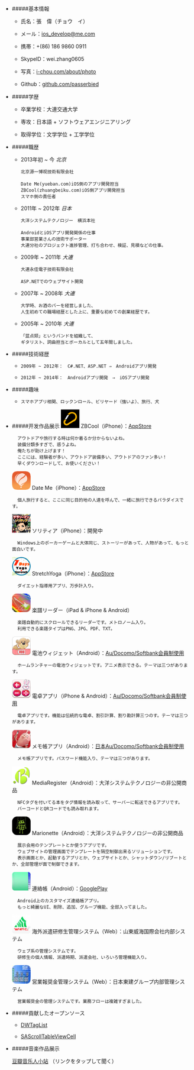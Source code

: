 
- #####基本情報
	
	* 氏名：張　偉（チョウ　イ）  
	
	* メール：<a href="mailto:ios_develop@me.com">ios_develop@me.com</a>
	
	* 携帯：+(86) 186 9860 0911
	
	* SkypeID：wei.zhang0605
	
	* 写真：[i-chou.com/about/photo](http://i-chou.com/about/photo)
	
	* Github：[github.com/passerbied](https://github.com/passerbied)
	
	

- #####学歴

	* 卒業学校：大連交通大学
	
    * 専攻：日本語 + ソフトウェアエンジニアリング
	
	* 取得学位：文学学位 + 工学学位
	
		
- #####職歴

	* 2013年初 ~ 今  *北京*
		  
		  北京源一博观技術有限会社
		  
		  Date Me(yueban.com)iOS側のアプリ開発担当
		  ZBCool(zhuangbeiku.com)iOS側アプリ開発担当
		  スマホ側の責任者


	* 2011年 ~ 2012年  *日本*
	
		  大洋システムテクノロジー　横浜本社
		  
		  AndroidとiOSアプリ開発関係の仕事
		  事業部営業さんの技術サポーター
		  大連分社のプロジェクト進捗管理、打ち合わせ、検証、見積などの仕事。
		  
		  
	* 2009年 ~ 2011年 *大連*
	
		  大連永佳電子技術有限会社
		  
	      ASP.NETでのウェブサイト開発	  
		  
		  
	* 2007年 ~ 2008年 *大連*
	    		  
	      大学時、お酒のバーを経営しました、
	      人生初めての職場経歴とした上に、重要な初めての創業経歴です。
		  
		  
	* 2005年 ~ 2010年 *大連*
		  
		  「蓝点颏」というバンドを組織して、
		  ギタリスト、詞曲担当とボーカルとして五年間しました。
		  
- #####技術経歴
			
	*	  2009年 ~ 2012年：　C#.NET、ASP.NET ⇒　Androidアプリ開発
	
	*	  2012年 ~ 2014年：　Androidアプリ開発　⇒　iOSアプリ開発
	
		  
- #####趣味

	*	  スマホアプリ相関、ロックンロール、ビリヤード（強いよ）、旅行、犬

- #####开发作品展示
	<img width="50" height="50" src='zbcool_logo.png'> ZBCool（iPhone）：[AppStore](https://itunes.apple.com/cn/app/zhuang-bei-ku/id901263506?ls=1&mt=8) 
	
		アウトドアや旅行する時は何か着るか分からないよね。 
		装備分類多すぎで、惑うよね。 
		俺たちが助け上げます！ 
		ここには、経験者が多い、アウトドア装備多い、アウトドアのファン多い！ 
		早くダウンロードして、お使いください！
	
	 <img width="50" height="50" src='logo512.png'> Date Me（iPhone）：[AppStore](https://itunes.apple.com/cn/app/yue-ban-zhen-zheng-neng-zhao/id639508528?mt=8)
	 	
	 	個人旅行すると、ここに同じ目的地の人達を呼んで、一緒に旅行できるパラダイスです。
	 
	 <img width="50" height="50" src='ssg_logo.png'> ソリティア（iPhone）：開発中
	 
	 	Windows上のポーカーゲームと大体同じ、ストーリーがあって、人物があって、もっと面白いです。
	 
	 <img width="50" height="50" src='yoga_logo.png'> StretchYoga（iPhone）：[AppStore](https://itunes.apple.com/app/id893951629)
	 
	 	ダイエット指導用アプリ、万歩計入り。
	
	 <img width="50" height="50" src='1386873184.jpg'> 楽譜リーダー（iPad & iPhone & Android）
	 
	 	楽譜自動的にスクロールできるリーダーです。メトロノーム入り。
	 	利用できる楽譜タイプはPNG、JPG、PDF、TXT。
	
	 <img width="50" height="50" src='ic_launcher.png'> 電池ウィジェット（Android）：[Au/Docomo/Softbank会員制使用](http://love-suzyszoo.jp/PDL000/?product_id=3)
	 
	 	ホームランチャーの電池ウィジェットです。アニメ表示できる。テーマは三つがあります。
	
	 <img width="50" height="50" src='calculator_icon.png'> 電卓アプリ（iPhone & Android）：[Au/Docomo/Softbank会員制使用](http://love-suzyszoo.jp/PDL000/?product_id=6)
	 
	 	電卓アプリです。機能は伝統的な電卓、割引計算、割り勘計算三つのす。テーマは三つがあります。
	
	 <img width="50" height="50" src='ic_launcher_memo.png'> メモ帳アプリ（Android）：[日本Au/Docomo/Softbank会員制使用](http://usavich-sptime.jp/PDL000/?product_id=6)
	 
	 	メモ帳アプリです。パスワード機能入り、テーマは三つがあります。
	
	 <img width="50" height="50" src='mediaresister.png'> MediaRegister（Android）：大洋システムテクノロジーの非公開商品
	 

		NFCタグを付いてる本をタグ情報を読み取って、サーバーに転送できるアプリです。
		バーコードとQRコードでも読み取れます。
	
	 <img width="50" height="50" src='ic_launcher_marionette.png'> Marionette（Android）：大洋システムテクノロジーの非公開商品
	 
	 	展示会用のテンプレートとか使うアプリです。
	 	ウェブサイトの管理画面でテンプレートを隔空制御出来るソリューションです。
	 	表示画面とか、起動するアプリとか、ウェブサイトとか、シャットダウン/リブートとか、全部管理が面で制御できます。
	 	
	
	 <img width="50" height="50" src='連絡帳.jpg'> 連絡帳（Android）：[GooglePlay](https://play.google.com/store/apps/details?id=com.taiyo.contactmanager.activity)
	 
	 	Android上のカスタマイズ連絡帳アプリ。
	 	もっと綺麗なUI、削除、追加、グループ機能、全部入ってました。
	 
	 <img width="50" height="50" src='外派.png'> 海外派遣研修生管理システム（Web）：山東威海国際会社内部システム
	 	
	 	ウェブ系の管理システムです。
	 	研修生の個人情報、派遣時期、派遣会社、いろいろ管理機能入り。
	 	
	 
	 <img width="50" height="50" src='报奖金.jpg'> 営業報奨金管理システム（Web）：日本東建グループ内部管理システム
	 
	 	営業報奨金の管理システムです。業務フローは複雑すぎました。
	 
	 	
	 
- #####貢献したオープンソース
	
	- [DWTagList](https://github.com/domness/DWTagList)
	
	- [SAScrollTableViewCell](https://github.com/shams-ahmed/SAScrollTableViewCell)
	 
	 
- #####音楽作品展示
	
	[豆瓣音乐人小站](http://site.douban.com/bluethroat/) （リンクをタップして聞く）
	 
